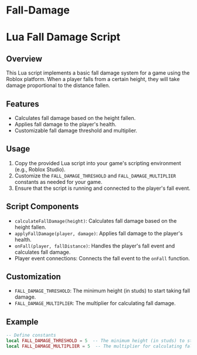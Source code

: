 # Fall-Damage

# Lua Fall Damage Script

## Overview
This Lua script implements a basic fall damage system for a game using the Roblox platform. When a player falls from a certain height, they will take damage proportional to the distance fallen.

## Features
- Calculates fall damage based on the height fallen.
- Applies fall damage to the player's health.
- Customizable fall damage threshold and multiplier.

## Usage
1. Copy the provided Lua script into your game's scripting environment (e.g., Roblox Studio).
2. Customize the `FALL_DAMAGE_THRESHOLD` and `FALL_DAMAGE_MULTIPLIER` constants as needed for your game.
3. Ensure that the script is running and connected to the player's fall event.

## Script Components
- `calculateFallDamage(height)`: Calculates fall damage based on the height fallen.
- `applyFallDamage(player, damage)`: Applies fall damage to the player's health.
- `onFall(player, fallDistance)`: Handles the player's fall event and calculates fall damage.
- Player event connections: Connects the fall event to the `onFall` function.

## Customization
- `FALL_DAMAGE_THRESHOLD`: The minimum height (in studs) to start taking fall damage.
- `FALL_DAMAGE_MULTIPLIER`: The multiplier for calculating fall damage.

## Example
```lua
-- Define constants
local FALL_DAMAGE_THRESHOLD = 5  -- The minimum height (in studs) to start taking fall damage
local FALL_DAMAGE_MULTIPLIER = 5  -- The multiplier for calculating fall damage
```
